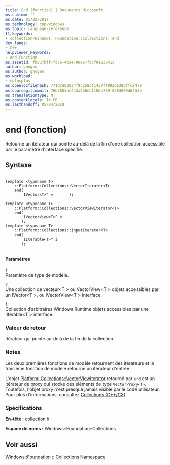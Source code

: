 ```yaml
---
title: End (fonction) | Documents Microsoft
ms.custom: ''
ms.date: 01/22/2017
ms.technology: cpp-windows
ms.topic: language-reference
f1_keywords:
- collection/Windows::Foundation::Collections::end
dev_langs:
- C++
helpviewer_keywords:
- end Function
ms.assetid: fb837bff-fc76-4bae-9096-facf0e03041c
author: ghogen
ms.author: ghogen
ms.workload:
- cplusplus
ms.openlocfilehash: 771d7e83024f9c258df1437ff902d638bffc8478
ms.sourcegitcommit: 76b7653ae443a2b8eb1186b789f8503609d6453e
ms.translationtype: MT
ms.contentlocale: fr-FR
ms.lasthandoff: 05/04/2018
---
```

# <a name="end-function"></a>end (fonction)
Retourne un itérateur qui pointe au-delà de la fin d'une collection accessible par le paramètre d'interface spécifié.  
  
## <a name="syntax"></a>Syntaxe  
  
```  
  
template <typename T>  
    ::Platform::Collections::VectorIterator<T>   
    end(  
        IVector<T>^ v       );  
  
template <typename T>  
    ::Platform::Collections::VectorViewIterator<T>   
    end(  
        IVectorView<T>^ v  
       );  
template <typename T>   
    ::Platform::Collections::InputIterator<T>   
    end(  
        IIterable<T>^ i  
       );  
  
```  
  
#### <a name="parameters"></a>Paramètres  
 `T`  
 Paramètre de type de modèle.  
  
 `v`  
 Une collection de vecteur\<T > ou VectorView\<T > objets accessibles par un IVector\<T >, ou IVectorView\<T > interface.  
  
 `i`  
 Collection d’arbitraires Windows Runtime objets accessibles par une IIterable\<T > interface.  
  
### <a name="return-value"></a>Valeur de retour  
 Itérateur qui pointe au-delà de la fin de la collection.  
  
### <a name="remarks"></a>Notes  
 Les deux premières fonctions de modèle retournent des itérateurs et la troisième fonction de modèle retourne un itérateur d'entrée.  
  
 L'objet [Platform::Collections::VectorViewIterator](../cppcx/platform-collections-vectorviewiterator-class.md) retourné par `end` est un itérateur de proxy qui stocke des éléments de type `VectorProxy<T>`. Toutefois, l'objet proxy n'est presque jamais visible par le code utilisateur. Pour plus d'informations, consultez [Collections (C++/CX)](../cppcx/collections-c-cx.md).  
  
### <a name="requirements"></a>Spécifications  
 **En-tête :** collection.h  
  
 **Espace de noms :** Windows::Foundation::Collections  
  
## <a name="see-also"></a>Voir aussi  
 [Windows::Foundation :: Collections Namespace](../cppcx/windows-foundation-collections-namespace-c-cx.md)